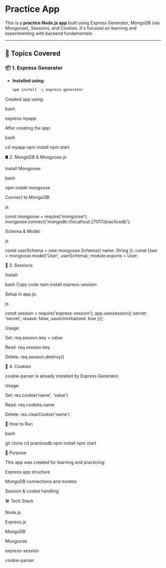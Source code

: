 # Practice App

This is a **practice Node.js app** built using Express Generator, MongoDB (via Mongoose), Sessions, and Cookies. It's focused on learning and experimenting with backend fundamentals.

---

## 📘 Topics Covered

### 📦 1. Express Generator
- **Installed using:**
  ```bash
  npm install -g express-generator
Created app using:

bash

express myapp

After creating the app:

bash

cd myapp
npm install
npm start

🛢️ 2. MongoDB & Mongoose.js

Install Mongoose:

bash

npm install mongoose

Connect to MongoDB:

js

const mongoose = require('mongoose');
mongoose.connect('mongodb://localhost:27017/practicedb');

Schema & Model:

js

const userSchema = new mongoose.Schema({ name: String });
const User = mongoose.model('User', userSchema);
module.exports = User;

🔐 3. Sessions

Install:

bash
Copy code
npm install express-session

Setup in app.js:

js

const session = require('express-session');
app.use(session({
  secret: 'secret',
  resave: false,
  saveUninitialized: true
}));

Usage:

Set: req.session.key = value

Read: req.session.key

Delete: req.session.destroy()

🍪 4. Cookies

cookie-parser is already installed by Express Generator.

Usage:

Set: res.cookie('name', 'value')

Read: req.cookies.name

Delete: res.clearCookie('name')

🚀 How to Run

bash

git clone <repo-url>
cd practicedb
npm install
npm start

🎯 Purpose

This app was created for learning and practicing:

Express app structure

MongoDB connections and models

Session & cookie handling

🛠 Tech Stack

Node.js

Express.js

MongoDB

Mongoose

express-session

cookie-parser
